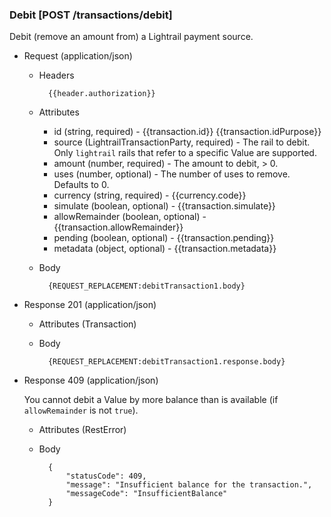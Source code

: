 ### Debit [POST /transactions/debit]

Debit (remove an amount from) a Lightrail payment source.

+ Request (application/json)

    + Headers
    
            {{header.authorization}}
        
    + Attributes
        + id (string, required) - {{transaction.id}}  {{transaction.idPurpose}}
        + source (LightrailTransactionParty, required) - The rail to debit.  Only `lightrail` rails that refer to a specific Value are supported.
        + amount (number, required) - The amount to debit, > 0.
        + uses (number, optional) - The number of uses to remove.  Defaults to 0.
        + currency (string, required) - {{currency.code}}
        + simulate (boolean, optional) - {{transaction.simulate}}
        + allowRemainder (boolean, optional) - {{transaction.allowRemainder}}
        + pending (boolean, optional) - {{transaction.pending}}
        + metadata (object, optional) - {{transaction.metadata}}

    + Body

            {REQUEST_REPLACEMENT:debitTransaction1.body}
    
+ Response 201 (application/json)

    + Attributes (Transaction)

    + Body

            {REQUEST_REPLACEMENT:debitTransaction1.response.body}

+ Response 409 (application/json)

    You cannot debit a Value by more balance than is available (if `allowRemainder` is not `true`).

    + Attributes (RestError)

    + Body

            {
                "statusCode": 409,
                "message": "Insufficient balance for the transaction.",
                "messageCode": "InsufficientBalance"
            }
